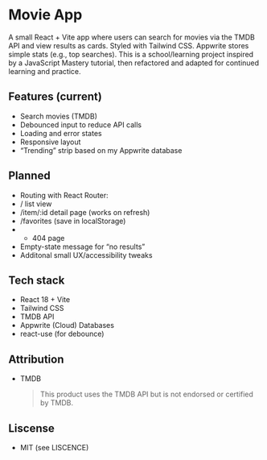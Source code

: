 # Movie App

A small React + Vite app where users can search for movies via the TMDB API and view results as cards. Styled with Tailwind CSS. Appwrite stores simple stats (e.g., top searches).
This is a school/learning project inspired by a JavaScript Mastery tutorial, then refactored and adapted for continued learning and practice.

## Features (current)

- Search movies (TMDB)
- Debounced input to reduce API calls
- Loading and error states
- Responsive layout
- “Trending” strip based on my Appwrite database

## Planned

- Routing with React Router:
- / list view
- /item/:id detail page (works on refresh)
- /favorites (save in localStorage)
-   - 404 page
- Empty-state message for “no results”
- Additonal small UX/accessibility tweaks

## Tech stack

- React 18 + Vite
- Tailwind CSS
- TMDB API
- Appwrite (Cloud) Databases
- react-use (for debounce)

## Attribution

- TMDB
    > This product uses the TMDB API but is not endorsed or certified by TMDB.

## Liscense

- MIT (see LISCENCE)
